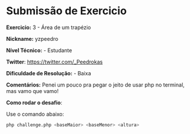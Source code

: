 # Submissão de Exercicio

**Exercicio:** 3 - Área de um trapézio

**Nickname:** yzpeedro

**Nível Técnico:** - Estudante

**Twitter**: https://twitter.com/_Peedrokas

**Dificuldade de Resolução:** - Baixa

**Comentários:** Penei um pouco pra pegar o jeito de usar php no terminal, mas vamo que vamo!

**Como rodar o desafio**: 

Use o comando abaixo: 
```bash
php challenge.php <baseMaior> <baseMenor> <altura>
```